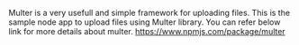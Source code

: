 Multer is a very usefull and simple framework for uploading files.
This is the sample node app to upload files using Multer library.
You can refer below link for more details about multer.
https://www.npmjs.com/package/multer 
